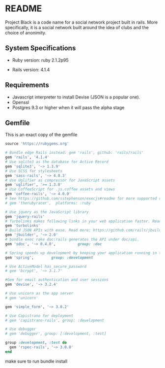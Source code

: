 # README

Project Black is a code name for a social network project built in rails. More specifically, it is a social network built around the idea of clubs and the choice of anonimity.

## System Specifications

* Ruby version: ruby 2.1.2p95

* Rails version: 4.1.4

## Requirements

* Javascript interpreter to install Devise (JSON is a popular one).
* Openssl
* Postgres 9.3 or higher when it will pass the alpha stage

## Gemfile

This is an exact copy of the gemfile

```ruby
source 'https://rubygems.org'

# Bundle edge Rails instead: gem 'rails', github: 'rails/rails'
gem 'rails', '4.1.4'
# Use sqlite3 as the database for Active Record
gem 'sqlite3', '~> 1.3.9'
# Use SCSS for stylesheets
gem 'sass-rails', '~> 4.0.3'
# Use Uglifier as compressor for JavaScript assets
gem 'uglifier', '>= 1.3.0'
# Use CoffeeScript for .js.coffee assets and views
gem 'coffee-rails', '~> 4.0.0'
# See https://github.com/sstephenson/execjs#readme for more supported runtimes
# gem 'therubyracer',  platforms: :ruby

# Use jquery as the JavaScript library
gem 'jquery-rails'
# Turbolinks makes following links in your web application faster. Read more: https://github.com/rails/turbolinks
gem 'turbolinks'
# Build JSON APIs with ease. Read more: https://github.com/rails/jbuilder
gem 'jbuilder', '~> 2.0'
# bundle exec rake doc:rails generates the API under doc/api.
gem 'sdoc', '~> 0.4.0',          group: :doc

# Spring speeds up development by keeping your application running in the background. Read more: https://github.com/rails/spring
gem 'spring',        group: :development

# Use ActiveModel has_secure_password
# gem 'bcrypt', '~> 3.1.7'

#Gem for email authentication and user sessions
gem 'devise', '~> 3.2.4'

# Use unicorn as the app server
# gem 'unicorn'

gem 'simple_form', '~> 3.0.2'

# Use Capistrano for deployment
# gem 'capistrano-rails', group: :development

# Use debugger
# gem 'debugger', group: [:development, :test]

group :development, :test do
  gem 'rspec-rails', '~> 3.0.0'
end

```
make sure to run bundle install

